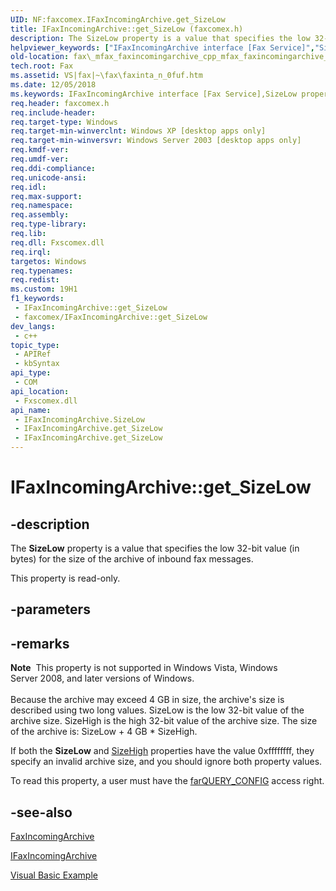 ```yaml
---
UID: NF:faxcomex.IFaxIncomingArchive.get_SizeLow
title: IFaxIncomingArchive::get_SizeLow (faxcomex.h)
description: The SizeLow property is a value that specifies the low 32-bit value (in bytes) for the size of the archive of inbound fax messages.
helpviewer_keywords: ["IFaxIncomingArchive interface [Fax Service]","SizeLow property","IFaxIncomingArchive.SizeLow","IFaxIncomingArchive.get_SizeLow","IFaxIncomingArchive::SizeLow","IFaxIncomingArchive::get_SizeLow","SizeLow property [Fax Service]","SizeLow property [Fax Service]","IFaxIncomingArchive interface","_mfax_faxincomingarchive.sizelow","fax._mfax_faxincomingarchive_cpp_mfax_faxincomingarchive_sizelow_cpp","fax._mfax_faxincomingarchive_sizelow","faxcomex/IFaxIncomingArchive::SizeLow","faxcomex/IFaxIncomingArchive::get_SizeLow","get_SizeLow"]
old-location: fax\_mfax_faxincomingarchive_cpp_mfax_faxincomingarchive_sizelow_cpp.htm
tech.root: Fax
ms.assetid: VS|fax|~\fax\faxinta_n_0fuf.htm
ms.date: 12/05/2018
ms.keywords: IFaxIncomingArchive interface [Fax Service],SizeLow property, IFaxIncomingArchive.SizeLow, IFaxIncomingArchive.get_SizeLow, IFaxIncomingArchive::SizeLow, IFaxIncomingArchive::get_SizeLow, SizeLow property [Fax Service], SizeLow property [Fax Service],IFaxIncomingArchive interface, _mfax_faxincomingarchive.sizelow, fax._mfax_faxincomingarchive_cpp_mfax_faxincomingarchive_sizelow_cpp, fax._mfax_faxincomingarchive_sizelow, faxcomex/IFaxIncomingArchive::SizeLow, faxcomex/IFaxIncomingArchive::get_SizeLow, get_SizeLow
req.header: faxcomex.h
req.include-header: 
req.target-type: Windows
req.target-min-winverclnt: Windows XP [desktop apps only]
req.target-min-winversvr: Windows Server 2003 [desktop apps only]
req.kmdf-ver: 
req.umdf-ver: 
req.ddi-compliance: 
req.unicode-ansi: 
req.idl: 
req.max-support: 
req.namespace: 
req.assembly: 
req.type-library: 
req.lib: 
req.dll: Fxscomex.dll
req.irql: 
targetos: Windows
req.typenames: 
req.redist: 
ms.custom: 19H1
f1_keywords:
 - IFaxIncomingArchive::get_SizeLow
 - faxcomex/IFaxIncomingArchive::get_SizeLow
dev_langs:
 - c++
topic_type:
 - APIRef
 - kbSyntax
api_type:
 - COM
api_location:
 - Fxscomex.dll
api_name:
 - IFaxIncomingArchive.SizeLow
 - IFaxIncomingArchive.get_SizeLow
 - IFaxIncomingArchive.get_SizeLow
---
```


# IFaxIncomingArchive::get_SizeLow


## -description

The <b>SizeLow</b> property is a value that specifies the low 32-bit value (in bytes) for the size of the archive of inbound fax messages.

This property is read-only.

## -parameters

## -remarks

<div class="alert"><b>Note</b>  This property is not supported in Windows Vista, Windows Server 2008, and later versions of Windows.</div>
<div> </div>
Because the archive may exceed 4 GB in size, the archive's size is described using two long values. SizeLow is the low 32-bit value of the archive size. SizeHigh is the high 32-bit value of the archive size. The size of the archive is: SizeLow + 4 GB * SizeHigh.

If both the <b>SizeLow</b> and <a href="/previous-versions/windows/desktop/fax/-mfax-faxincomingarchive-sizehigh-vb">SizeHigh</a> properties have the value 0xffffffff, they specify an invalid archive size, and you should ignore both property values.

To read this property, a user must have the <a href="/previous-versions/windows/desktop/api/faxcomex/ne-faxcomex-fax_access_rights_enum">farQUERY_CONFIG</a> access right.

## -see-also

<a href="/previous-versions/windows/desktop/fax/-mfax-faxincomingarchive">FaxIncomingArchive</a>



<a href="/previous-versions/windows/desktop/api/faxcomex/nn-faxcomex-ifaxincomingarchive">IFaxIncomingArchive</a>



<a href="/previous-versions/windows/desktop/fax/-mfax-opening-a-fax-from-the-incoming-archive">Visual Basic Example</a>
